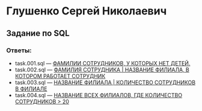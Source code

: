 # Глушенко Сергей Николаевич

## Задание по SQL

### Ответы: 

  * task.001.sql &mdash; [ФАМИЛИИ СОТРУДНИКОВ, У КОТОРЫХ НЕТ ДЕТЕЙ.](task.001.sql) 
  * task.002.sql &mdash; [ФАМИЛИЯ СОТРУДНИКА | НАЗВАНИЕ ФИЛИАЛА, В КОТОРОМ РАБОТАЕТ СОТРУДНИК](task.002.sql)
  * task.003.sql &mdash; [НАЗВАНИЕ ФИЛИАЛА | КОЛИЧЕСТВО СОТРУДНИКОВ В ФИЛИАЛЕ](task.003.sql)
  * task.004.sql &mdash; [НАЗВАНИЕ ВСЕХ ФИЛИАЛОВ, ГДЕ КОЛИЧЕСТВО СОТРУДНИКОВ > 20](task.004.sql)